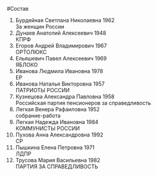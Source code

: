 #Состав
1. Бурдейная Светлана Николаевна 1962   
    За женщин России
2. Дунаев Анатолий Алексеевич 1948   
    КПРФ
3. Егоров Андрей Владимирович 1967   
    ОРТОЛЮКС
4. Ельяшевич Павел Алексеевич 1969   
    ЯБЛОКО
5. Иванова Людмила Ивановна 1978   
    ЕР
6. Иванова Наталья Викторовна 1957   
    ПАТРИОТЫ РОССИИ
7. Кузнецова Александра Павловна 1958   
    Российская партия пенсионеров за справедливость
8. Легкая Венера Рафаиловна 1952   
    собрание-работа
9. Легкая Надежда Ивановна 1984   
    КОММУНИСТЫ РОССИИ
10. Пухова Анна Александровна 1992   
    СР
11. Пышкина Елена Петровна 1971   
    ЛДПР
12. Трусова Мария Васильевна 1982   
    ПАРТИЯ ЗА СПРАВЕДЛИВОСТЬ
